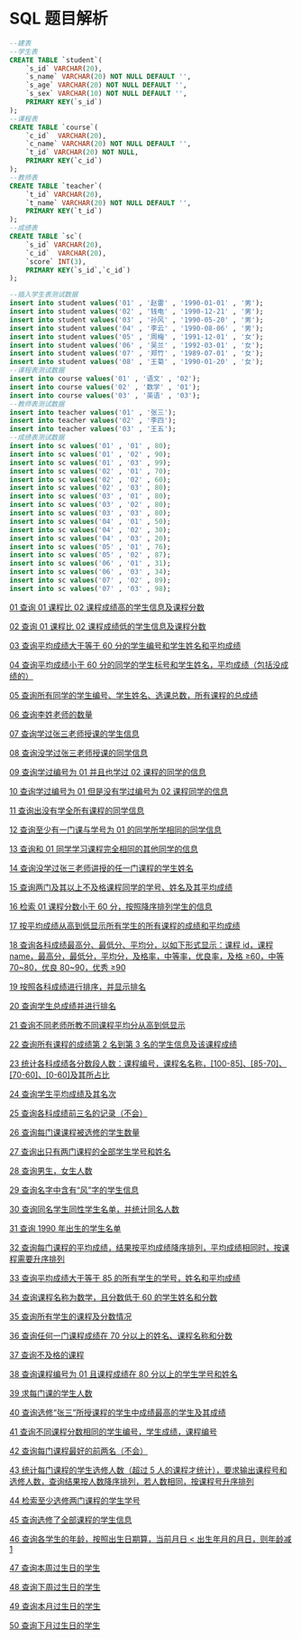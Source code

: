 # SQL 题目解析

```sql
--建表
--学生表
CREATE TABLE `student`(
	`s_id` VARCHAR(20),
	`s_name` VARCHAR(20) NOT NULL DEFAULT '',
	`s_age` VARCHAR(20) NOT NULL DEFAULT '',
	`s_sex` VARCHAR(10) NOT NULL DEFAULT '',
	PRIMARY KEY(`s_id`)
);
--课程表
CREATE TABLE `course`(
	`c_id`  VARCHAR(20),
	`c_name` VARCHAR(20) NOT NULL DEFAULT '',
	`t_id` VARCHAR(20) NOT NULL,
	PRIMARY KEY(`c_id`)
);
--教师表
CREATE TABLE `teacher`(
	`t_id` VARCHAR(20),
	`t_name` VARCHAR(20) NOT NULL DEFAULT '',
	PRIMARY KEY(`t_id`)
);
--成绩表
CREATE TABLE `sc`(
	`s_id` VARCHAR(20),
	`c_id`  VARCHAR(20),
	`score` INT(3),
	PRIMARY KEY(`s_id`,`c_id`)
);

--插入学生表测试数据
insert into student values('01' , '赵雷' , '1990-01-01' , '男');
insert into student values('02' , '钱电' , '1990-12-21' , '男');
insert into student values('03' , '孙风' , '1990-05-20' , '男');
insert into student values('04' , '李云' , '1990-08-06' , '男');
insert into student values('05' , '周梅' , '1991-12-01' , '女');
insert into student values('06' , '吴兰' , '1992-03-01' , '女');
insert into student values('07' , '郑竹' , '1989-07-01' , '女');
insert into student values('08' , '王菊' , '1990-01-20' , '女');
--课程表测试数据
insert into course values('01' , '语文' , '02');
insert into course values('02' , '数学' , '01');
insert into course values('03' , '英语' , '03');
--教师表测试数据
insert into teacher values('01' , '张三');
insert into teacher values('02' , '李四');
insert into teacher values('03' , '王五');
--成绩表测试数据
insert into sc values('01' , '01' , 80);
insert into sc values('01' , '02' , 90);
insert into sc values('01' , '03' , 99);
insert into sc values('02' , '01' , 70);
insert into sc values('02' , '02' , 60);
insert into sc values('02' , '03' , 80);
insert into sc values('03' , '01' , 80);
insert into sc values('03' , '02' , 80);
insert into sc values('03' , '03' , 80);
insert into sc values('04' , '01' , 50);
insert into sc values('04' , '02' , 30);
insert into sc values('04' , '03' , 20);
insert into sc values('05' , '01' , 76);
insert into sc values('05' , '02' , 87);
insert into sc values('06' , '01' , 31);
insert into sc values('06' , '03' , 34);
insert into sc values('07' , '02' , 89);
insert into sc values('07' , '03' , 98);
```

[01 查询 01 课程比 02 课程成绩高的学生信息及课程分数](SQL%20%E9%A2%98%E7%9B%AE%E8%A7%A3%E6%9E%90/01%20%E6%9F%A5%E8%AF%A2%2001%20%E8%AF%BE%E7%A8%8B%E6%AF%94%2002%20%E8%AF%BE%E7%A8%8B%E6%88%90%E7%BB%A9%E9%AB%98%E7%9A%84%E5%AD%A6%E7%94%9F%E4%BF%A1%E6%81%AF%E5%8F%8A%E8%AF%BE%E7%A8%8B%E5%88%86%E6%95%B0.md)

[02 查询 01 课程比 02 课程成绩低的学生信息及课程分数](SQL%20%E9%A2%98%E7%9B%AE%E8%A7%A3%E6%9E%90/02%20%E6%9F%A5%E8%AF%A2%2001%20%E8%AF%BE%E7%A8%8B%E6%AF%94%2002%20%E8%AF%BE%E7%A8%8B%E6%88%90%E7%BB%A9%E4%BD%8E%E7%9A%84%E5%AD%A6%E7%94%9F%E4%BF%A1%E6%81%AF%E5%8F%8A%E8%AF%BE%E7%A8%8B%E5%88%86%E6%95%B0.md)

[03 查询平均成绩大于等于 60 分的学生编号和学生姓名和平均成绩](SQL%20%E9%A2%98%E7%9B%AE%E8%A7%A3%E6%9E%90/03%20%E6%9F%A5%E8%AF%A2%E5%B9%B3%E5%9D%87%E6%88%90%E7%BB%A9%E5%A4%A7%E4%BA%8E%E7%AD%89%E4%BA%8E60%E5%88%86%E7%9A%84%E5%AD%A6%E7%94%9F%E7%BC%96%E5%8F%B7%E5%92%8C%E5%AD%A6%E7%94%9F%E5%A7%93%E5%90%8D%E5%92%8C%E5%B9%B3%E5%9D%87%E6%88%90%E7%BB%A9.md)

[04 查询平均成绩小于 60 分的同学的学生标号和学生姓名，平均成绩（包括没成绩的）](SQL%20%E9%A2%98%E7%9B%AE%E8%A7%A3%E6%9E%90/04%20%E6%9F%A5%E8%AF%A2%E5%B9%B3%E5%9D%87%E6%88%90%E7%BB%A9%E5%B0%8F%E4%BA%8E60%E5%88%86%E7%9A%84%E5%90%8C%E5%AD%A6%E7%9A%84%E5%AD%A6%E7%94%9F%E6%A0%87%E5%8F%B7%E5%92%8C%E5%AD%A6%E7%94%9F%E5%A7%93%E5%90%8D%EF%BC%8C%E5%B9%B3%E5%9D%87%E6%88%90%E7%BB%A9%EF%BC%88%E5%8C%85%E6%8B%AC%E6%B2%A1%E6%88%90%E7%BB%A9%E7%9A%84%EF%BC%89.md)

[05 查询所有同学的学生编号、学生姓名、选课总数，所有课程的总成绩](SQL%20%E9%A2%98%E7%9B%AE%E8%A7%A3%E6%9E%90/05%20%E6%9F%A5%E8%AF%A2%E6%89%80%E6%9C%89%E5%90%8C%E5%AD%A6%E7%9A%84%E5%AD%A6%E7%94%9F%E7%BC%96%E5%8F%B7%E3%80%81%E5%AD%A6%E7%94%9F%E5%A7%93%E5%90%8D%E3%80%81%E9%80%89%E8%AF%BE%E6%80%BB%E6%95%B0%EF%BC%8C%E6%89%80%E6%9C%89%E8%AF%BE%E7%A8%8B%E7%9A%84%E6%80%BB%E6%88%90%E7%BB%A9.md)

[06 查询李姓老师的数量](SQL%20%E9%A2%98%E7%9B%AE%E8%A7%A3%E6%9E%90/06%20%E6%9F%A5%E8%AF%A2%E6%9D%8E%E5%A7%93%E8%80%81%E5%B8%88%E7%9A%84%E6%95%B0%E9%87%8F.md)

[07 查询学过张三老师授课的学生信息](SQL%20%E9%A2%98%E7%9B%AE%E8%A7%A3%E6%9E%90/07%20%E6%9F%A5%E8%AF%A2%E5%AD%A6%E8%BF%87%E5%BC%A0%E4%B8%89%E8%80%81%E5%B8%88%E6%8E%88%E8%AF%BE%E7%9A%84%E5%AD%A6%E7%94%9F%E4%BF%A1%E6%81%AF.md)

[08 查询没学过张三老师授课的同学信息](SQL%20%E9%A2%98%E7%9B%AE%E8%A7%A3%E6%9E%90/08%20%E6%9F%A5%E8%AF%A2%E6%B2%A1%E5%AD%A6%E8%BF%87%E5%BC%A0%E4%B8%89%E8%80%81%E5%B8%88%E6%8E%88%E8%AF%BE%E7%9A%84%E5%90%8C%E5%AD%A6%E4%BF%A1%E6%81%AF.md)

[09 查询学过编号为 01 并且也学过 02 课程的同学的信息](SQL%20%E9%A2%98%E7%9B%AE%E8%A7%A3%E6%9E%90/09%20%E6%9F%A5%E8%AF%A2%E5%AD%A6%E8%BF%87%E7%BC%96%E5%8F%B7%E4%B8%BA01%E5%B9%B6%E4%B8%94%E4%B9%9F%E5%AD%A6%E8%BF%8702%E8%AF%BE%E7%A8%8B%E7%9A%84%E5%90%8C%E5%AD%A6%E7%9A%84%E4%BF%A1%E6%81%AF.md)

[10 查询学过编号为 01 但是没有学过编号为 02 课程同学的信息](SQL%20%E9%A2%98%E7%9B%AE%E8%A7%A3%E6%9E%90/10%20%E6%9F%A5%E8%AF%A2%E5%AD%A6%E8%BF%87%E7%BC%96%E5%8F%B7%E4%B8%BA01%E4%BD%86%E6%98%AF%E6%B2%A1%E6%9C%89%E5%AD%A6%E8%BF%87%E7%BC%96%E5%8F%B7%E4%B8%BA02%E8%AF%BE%E7%A8%8B%E5%90%8C%E5%AD%A6%E7%9A%84%E4%BF%A1%E6%81%AF.md)

[11 查询出没有学全所有课程的同学信息](SQL%20%E9%A2%98%E7%9B%AE%E8%A7%A3%E6%9E%90/11%20%E6%9F%A5%E8%AF%A2%E5%87%BA%E6%B2%A1%E6%9C%89%E5%AD%A6%E5%85%A8%E6%89%80%E6%9C%89%E8%AF%BE%E7%A8%8B%E7%9A%84%E5%90%8C%E5%AD%A6%E4%BF%A1%E6%81%AF.md)

[12 查询至少有一门课与学号为 01 的同学所学相同的同学信息](SQL%20%E9%A2%98%E7%9B%AE%E8%A7%A3%E6%9E%90/12%20%E6%9F%A5%E8%AF%A2%E8%87%B3%E5%B0%91%E6%9C%89%E4%B8%80%E9%97%A8%E8%AF%BE%E4%B8%8E%E5%AD%A6%E5%8F%B7%E4%B8%BA%2001%20%E7%9A%84%E5%90%8C%E5%AD%A6%E6%89%80%E5%AD%A6%E7%9B%B8%E5%90%8C%E7%9A%84%E5%90%8C%E5%AD%A6%E4%BF%A1%E6%81%AF.md)

[13 查询和 01 同学学习课程完全相同的其他同学的信息](SQL%20%E9%A2%98%E7%9B%AE%E8%A7%A3%E6%9E%90/13%20%E6%9F%A5%E8%AF%A2%E5%92%8C%2001%20%E5%90%8C%E5%AD%A6%E5%AD%A6%E4%B9%A0%E8%AF%BE%E7%A8%8B%E5%AE%8C%E5%85%A8%E7%9B%B8%E5%90%8C%E7%9A%84%E5%85%B6%E4%BB%96%E5%90%8C%E5%AD%A6%E7%9A%84%E4%BF%A1%E6%81%AF.md)

[14 查询没学过张三老师讲授的任一门课程的学生姓名](SQL%20%E9%A2%98%E7%9B%AE%E8%A7%A3%E6%9E%90/14%20%E6%9F%A5%E8%AF%A2%E6%B2%A1%E5%AD%A6%E8%BF%87%E5%BC%A0%E4%B8%89%E8%80%81%E5%B8%88%E8%AE%B2%E6%8E%88%E7%9A%84%E4%BB%BB%E4%B8%80%E9%97%A8%E8%AF%BE%E7%A8%8B%E7%9A%84%E5%AD%A6%E7%94%9F%E5%A7%93%E5%90%8D.md)

[15 查询两门及其以上不及格课程同学的学号、姓名及其平均成绩](SQL%20%E9%A2%98%E7%9B%AE%E8%A7%A3%E6%9E%90/15%20%E6%9F%A5%E8%AF%A2%E4%B8%A4%E9%97%A8%E5%8F%8A%E5%85%B6%E4%BB%A5%E4%B8%8A%E4%B8%8D%E5%8F%8A%E6%A0%BC%E8%AF%BE%E7%A8%8B%E5%90%8C%E5%AD%A6%E7%9A%84%E5%AD%A6%E5%8F%B7%E3%80%81%E5%A7%93%E5%90%8D%E5%8F%8A%E5%85%B6%E5%B9%B3%E5%9D%87%E6%88%90%E7%BB%A9.md)

[16 检索 01 课程分数小于 60 分，按照降序排列学生的信息](SQL%20%E9%A2%98%E7%9B%AE%E8%A7%A3%E6%9E%90/16%20%E6%A3%80%E7%B4%A2%2001%20%E8%AF%BE%E7%A8%8B%E5%88%86%E6%95%B0%E5%B0%8F%E4%BA%8E%2060%20%E5%88%86%EF%BC%8C%E6%8C%89%E7%85%A7%E9%99%8D%E5%BA%8F%E6%8E%92%E5%88%97%E5%AD%A6%E7%94%9F%E7%9A%84%E4%BF%A1%E6%81%AF.md)

[17 按平均成绩从高到低显示所有学生的所有课程的成绩和平均成绩](SQL%20%E9%A2%98%E7%9B%AE%E8%A7%A3%E6%9E%90/17%20%E6%8C%89%E5%B9%B3%E5%9D%87%E6%88%90%E7%BB%A9%E4%BB%8E%E9%AB%98%E5%88%B0%E4%BD%8E%E6%98%BE%E7%A4%BA%E6%89%80%E6%9C%89%E5%AD%A6%E7%94%9F%E7%9A%84%E6%89%80%E6%9C%89%E8%AF%BE%E7%A8%8B%E7%9A%84%E6%88%90%E7%BB%A9%E5%92%8C%E5%B9%B3%E5%9D%87%E6%88%90%E7%BB%A9.md)

[18 查询各科成绩最高分、最低分、平均分，以如下形式显示：课程 id，课程 name，最高分，最低分，平均分，及格率，中等率，优良率，及格 ≥60，中等 70~80，优良 80~90，优秀 ≥90](SQL%20%E9%A2%98%E7%9B%AE%E8%A7%A3%E6%9E%90/18%20%E6%9F%A5%E8%AF%A2%E5%90%84%E7%A7%91%E6%88%90%E7%BB%A9%E6%9C%80%E9%AB%98%E5%88%86%E3%80%81%E6%9C%80%E4%BD%8E%E5%88%86%E3%80%81%E5%B9%B3%E5%9D%87%E5%88%86%EF%BC%8C%E4%BB%A5%E5%A6%82%E4%B8%8B%E5%BD%A2%E5%BC%8F%E6%98%BE%E7%A4%BA%EF%BC%9A%E8%AF%BE%E7%A8%8Bid%EF%BC%8C%E8%AF%BE%E7%A8%8Bname%EF%BC%8C%E6%9C%80%E9%AB%98%E5%88%86%EF%BC%8C%E6%9C%80%E4%BD%8E%E5%88%86%EF%BC%8C%E5%B9%B3.md)

[19 按照各科成绩进行排序，并显示排名](SQL%20%E9%A2%98%E7%9B%AE%E8%A7%A3%E6%9E%90/19%20%E6%8C%89%E7%85%A7%E5%90%84%E7%A7%91%E6%88%90%E7%BB%A9%E8%BF%9B%E8%A1%8C%E6%8E%92%E5%BA%8F%EF%BC%8C%E5%B9%B6%E6%98%BE%E7%A4%BA%E6%8E%92%E5%90%8D.md)

[20 查询学生总成绩并进行排名](SQL%20%E9%A2%98%E7%9B%AE%E8%A7%A3%E6%9E%90/20%20%E6%9F%A5%E8%AF%A2%E5%AD%A6%E7%94%9F%E6%80%BB%E6%88%90%E7%BB%A9%E5%B9%B6%E8%BF%9B%E8%A1%8C%E6%8E%92%E5%90%8D.md)

[21 查询不同老师所教不同课程平均分从高到低显示](SQL%20%E9%A2%98%E7%9B%AE%E8%A7%A3%E6%9E%90/21%20%E6%9F%A5%E8%AF%A2%E4%B8%8D%E5%90%8C%E8%80%81%E5%B8%88%E6%89%80%E6%95%99%E4%B8%8D%E5%90%8C%E8%AF%BE%E7%A8%8B%E5%B9%B3%E5%9D%87%E5%88%86%E4%BB%8E%E9%AB%98%E5%88%B0%E4%BD%8E%E6%98%BE%E7%A4%BA.md)

[22 查询所有课程的成绩第 2 名到第 3 名的学生信息及该课程成绩](SQL%20%E9%A2%98%E7%9B%AE%E8%A7%A3%E6%9E%90/22%20%E6%9F%A5%E8%AF%A2%E6%89%80%E6%9C%89%E8%AF%BE%E7%A8%8B%E7%9A%84%E6%88%90%E7%BB%A9%E7%AC%AC2%E5%90%8D%E5%88%B0%E7%AC%AC3%E5%90%8D%E7%9A%84%E5%AD%A6%E7%94%9F%E4%BF%A1%E6%81%AF%E5%8F%8A%E8%AF%A5%E8%AF%BE%E7%A8%8B%E6%88%90%E7%BB%A9.md)

[23 统计各科成绩各分数段人数：课程编号，课程名名称，[100-85]、[85-70]、[70-60]、[0-60]及其所占比](SQL%20%E9%A2%98%E7%9B%AE%E8%A7%A3%E6%9E%90/23%20%E7%BB%9F%E8%AE%A1%E5%90%84%E7%A7%91%E6%88%90%E7%BB%A9%E5%90%84%E5%88%86%E6%95%B0%E6%AE%B5%E4%BA%BA%E6%95%B0%EF%BC%9A%E8%AF%BE%E7%A8%8B%E7%BC%96%E5%8F%B7%EF%BC%8C%E8%AF%BE%E7%A8%8B%E5%90%8D%E5%90%8D%E7%A7%B0%EF%BC%8C%5B100-85%5D%E3%80%81%5B85-70%5D%E3%80%81%5B70-60.md)

[24 查询学生平均成绩及其名次](SQL%20%E9%A2%98%E7%9B%AE%E8%A7%A3%E6%9E%90/24%20%E6%9F%A5%E8%AF%A2%E5%AD%A6%E7%94%9F%E5%B9%B3%E5%9D%87%E6%88%90%E7%BB%A9%E5%8F%8A%E5%85%B6%E5%90%8D%E6%AC%A1.md)

[25 查询各科成绩前三名的记录（不会）](SQL%20%E9%A2%98%E7%9B%AE%E8%A7%A3%E6%9E%90/25%20%E6%9F%A5%E8%AF%A2%E5%90%84%E7%A7%91%E6%88%90%E7%BB%A9%E5%89%8D%E4%B8%89%E5%90%8D%E7%9A%84%E8%AE%B0%E5%BD%95%EF%BC%88%E4%B8%8D%E4%BC%9A%EF%BC%89.md)

[26 查询每门课课程被选修的学生数量](SQL%20%E9%A2%98%E7%9B%AE%E8%A7%A3%E6%9E%90/26%20%E6%9F%A5%E8%AF%A2%E6%AF%8F%E9%97%A8%E8%AF%BE%E8%AF%BE%E7%A8%8B%E8%A2%AB%E9%80%89%E4%BF%AE%E7%9A%84%E5%AD%A6%E7%94%9F%E6%95%B0%E9%87%8F.md)

[27 查询出只有两门课程的全部学生学号和姓名](SQL%20%E9%A2%98%E7%9B%AE%E8%A7%A3%E6%9E%90/27%20%E6%9F%A5%E8%AF%A2%E5%87%BA%E5%8F%AA%E6%9C%89%E4%B8%A4%E9%97%A8%E8%AF%BE%E7%A8%8B%E7%9A%84%E5%85%A8%E9%83%A8%E5%AD%A6%E7%94%9F%E5%AD%A6%E5%8F%B7%E5%92%8C%E5%A7%93%E5%90%8D.md)

[28 查询男生，女生人数](SQL%20%E9%A2%98%E7%9B%AE%E8%A7%A3%E6%9E%90/28%20%E6%9F%A5%E8%AF%A2%E7%94%B7%E7%94%9F%EF%BC%8C%E5%A5%B3%E7%94%9F%E4%BA%BA%E6%95%B0.md)

[29 查询名字中含有“风”字的学生信息](SQL%20%E9%A2%98%E7%9B%AE%E8%A7%A3%E6%9E%90/29%20%E6%9F%A5%E8%AF%A2%E5%90%8D%E5%AD%97%E4%B8%AD%E5%90%AB%E6%9C%89%E2%80%9C%E9%A3%8E%E2%80%9D%E5%AD%97%E7%9A%84%E5%AD%A6%E7%94%9F%E4%BF%A1%E6%81%AF.md)

[30 查询同名学生同性学生名单，并统计同名人数](SQL%20%E9%A2%98%E7%9B%AE%E8%A7%A3%E6%9E%90/30%20%E6%9F%A5%E8%AF%A2%E5%90%8C%E5%90%8D%E5%AD%A6%E7%94%9F%E5%90%8C%E6%80%A7%E5%AD%A6%E7%94%9F%E5%90%8D%E5%8D%95%EF%BC%8C%E5%B9%B6%E7%BB%9F%E8%AE%A1%E5%90%8C%E5%90%8D%E4%BA%BA%E6%95%B0.md)

[31 查询 1990 年出生的学生名单](SQL%20%E9%A2%98%E7%9B%AE%E8%A7%A3%E6%9E%90/31%20%E6%9F%A5%E8%AF%A2%201990%20%E5%B9%B4%E5%87%BA%E7%94%9F%E7%9A%84%E5%AD%A6%E7%94%9F%E5%90%8D%E5%8D%95.md)

[32 查询每门课程的平均成绩，结果按平均成绩降序排列，平均成绩相同时，按课程需要升序排列](SQL%20%E9%A2%98%E7%9B%AE%E8%A7%A3%E6%9E%90/32%20%E6%9F%A5%E8%AF%A2%E6%AF%8F%E9%97%A8%E8%AF%BE%E7%A8%8B%E7%9A%84%E5%B9%B3%E5%9D%87%E6%88%90%E7%BB%A9%EF%BC%8C%E7%BB%93%E6%9E%9C%E6%8C%89%E5%B9%B3%E5%9D%87%E6%88%90%E7%BB%A9%E9%99%8D%E5%BA%8F%E6%8E%92%E5%88%97%EF%BC%8C%E5%B9%B3%E5%9D%87%E6%88%90%E7%BB%A9%E7%9B%B8%E5%90%8C%E6%97%B6%EF%BC%8C%E6%8C%89%E8%AF%BE%E7%A8%8B%E9%9C%80%E8%A6%81%E5%8D%87%E5%BA%8F%E6%8E%92%E5%88%97.md)

[33 查询平均成绩大于等于 85 的所有学生的学号，姓名和平均成绩](SQL%20%E9%A2%98%E7%9B%AE%E8%A7%A3%E6%9E%90/33%20%E6%9F%A5%E8%AF%A2%E5%B9%B3%E5%9D%87%E6%88%90%E7%BB%A9%E5%A4%A7%E4%BA%8E%E7%AD%89%E4%BA%8E%2085%20%E7%9A%84%E6%89%80%E6%9C%89%E5%AD%A6%E7%94%9F%E7%9A%84%E5%AD%A6%E5%8F%B7%EF%BC%8C%E5%A7%93%E5%90%8D%E5%92%8C%E5%B9%B3%E5%9D%87%E6%88%90%E7%BB%A9.md)

[34 查询课程名称为数学，且分数低于 60 的学生姓名和分数](SQL%20%E9%A2%98%E7%9B%AE%E8%A7%A3%E6%9E%90/34%20%E6%9F%A5%E8%AF%A2%E8%AF%BE%E7%A8%8B%E5%90%8D%E7%A7%B0%E4%B8%BA%E6%95%B0%E5%AD%A6%EF%BC%8C%E4%B8%94%E5%88%86%E6%95%B0%E4%BD%8E%E4%BA%8E60%E7%9A%84%E5%AD%A6%E7%94%9F%E5%A7%93%E5%90%8D%E5%92%8C%E5%88%86%E6%95%B0.md)

[35 查询所有学生的课程及分数情况](SQL%20%E9%A2%98%E7%9B%AE%E8%A7%A3%E6%9E%90/35%20%E6%9F%A5%E8%AF%A2%E6%89%80%E6%9C%89%E5%AD%A6%E7%94%9F%E7%9A%84%E8%AF%BE%E7%A8%8B%E5%8F%8A%E5%88%86%E6%95%B0%E6%83%85%E5%86%B5.md)

[36 查询任何一门课程成绩在 70 分以上的姓名、课程名称和分数](SQL%20%E9%A2%98%E7%9B%AE%E8%A7%A3%E6%9E%90/36%20%E6%9F%A5%E8%AF%A2%E4%BB%BB%E4%BD%95%E4%B8%80%E9%97%A8%E8%AF%BE%E7%A8%8B%E6%88%90%E7%BB%A9%E5%9C%A870%E5%88%86%E4%BB%A5%E4%B8%8A%E7%9A%84%E5%A7%93%E5%90%8D%E3%80%81%E8%AF%BE%E7%A8%8B%E5%90%8D%E7%A7%B0%E5%92%8C%E5%88%86%E6%95%B0.md)

[37 查询不及格的课程](SQL%20%E9%A2%98%E7%9B%AE%E8%A7%A3%E6%9E%90/37%20%E6%9F%A5%E8%AF%A2%E4%B8%8D%E5%8F%8A%E6%A0%BC%E7%9A%84%E8%AF%BE%E7%A8%8B.md)

[38 查询课程编号为 01 且课程成绩在 80 分以上的学生学号和姓名](SQL%20%E9%A2%98%E7%9B%AE%E8%A7%A3%E6%9E%90/38%20%E6%9F%A5%E8%AF%A2%E8%AF%BE%E7%A8%8B%E7%BC%96%E5%8F%B7%E4%B8%BA%2001%20%E4%B8%94%E8%AF%BE%E7%A8%8B%E6%88%90%E7%BB%A9%E5%9C%A8%2080%20%E5%88%86%E4%BB%A5%E4%B8%8A%E7%9A%84%E5%AD%A6%E7%94%9F%E5%AD%A6%E5%8F%B7%E5%92%8C%E5%A7%93%E5%90%8D.md)

[39 求每门课的学生人数](SQL%20%E9%A2%98%E7%9B%AE%E8%A7%A3%E6%9E%90/39%20%E6%B1%82%E6%AF%8F%E9%97%A8%E8%AF%BE%E7%9A%84%E5%AD%A6%E7%94%9F%E4%BA%BA%E6%95%B0.md)

[40 查询选修“张三”所授课程的学生中成绩最高的学生及其成绩](SQL%20%E9%A2%98%E7%9B%AE%E8%A7%A3%E6%9E%90/40%20%E6%9F%A5%E8%AF%A2%E9%80%89%E4%BF%AE%E2%80%9C%E5%BC%A0%E4%B8%89%E2%80%9D%E6%89%80%E6%8E%88%E8%AF%BE%E7%A8%8B%E7%9A%84%E5%AD%A6%E7%94%9F%E4%B8%AD%E6%88%90%E7%BB%A9%E6%9C%80%E9%AB%98%E7%9A%84%E5%AD%A6%E7%94%9F%E5%8F%8A%E5%85%B6%E6%88%90%E7%BB%A9.md)

[41 查询不同课程分数相同的学生编号，学生成绩，课程编号](SQL%20%E9%A2%98%E7%9B%AE%E8%A7%A3%E6%9E%90/41%20%E6%9F%A5%E8%AF%A2%E4%B8%8D%E5%90%8C%E8%AF%BE%E7%A8%8B%E5%88%86%E6%95%B0%E7%9B%B8%E5%90%8C%E7%9A%84%E5%AD%A6%E7%94%9F%E7%BC%96%E5%8F%B7%EF%BC%8C%E5%AD%A6%E7%94%9F%E6%88%90%E7%BB%A9%EF%BC%8C%E8%AF%BE%E7%A8%8B%E7%BC%96%E5%8F%B7.md)

[42 查询每门课程最好的前两名（不会）](SQL%20%E9%A2%98%E7%9B%AE%E8%A7%A3%E6%9E%90/42%20%E6%9F%A5%E8%AF%A2%E6%AF%8F%E9%97%A8%E8%AF%BE%E7%A8%8B%E6%9C%80%E5%A5%BD%E7%9A%84%E5%89%8D%E4%B8%A4%E5%90%8D%EF%BC%88%E4%B8%8D%E4%BC%9A%EF%BC%89.md)

[43 统计每门课程的学生选修人数（超过 5 人的课程才统计），要求输出课程号和选修人数，查询结果按人数降序排列，若人数相同，按课程号升序排列](SQL%20%E9%A2%98%E7%9B%AE%E8%A7%A3%E6%9E%90/43%20%E7%BB%9F%E8%AE%A1%E6%AF%8F%E9%97%A8%E8%AF%BE%E7%A8%8B%E7%9A%84%E5%AD%A6%E7%94%9F%E9%80%89%E4%BF%AE%E4%BA%BA%E6%95%B0%EF%BC%88%E8%B6%85%E8%BF%87%205%20%E4%BA%BA%E7%9A%84%E8%AF%BE%E7%A8%8B%E6%89%8D%E7%BB%9F%E8%AE%A1%EF%BC%89%EF%BC%8C%E8%A6%81%E6%B1%82%E8%BE%93%E5%87%BA%E8%AF%BE%E7%A8%8B%E5%8F%B7%E5%92%8C%E9%80%89%E4%BF%AE%E4%BA%BA%E6%95%B0%EF%BC%8C%E6%9F%A5%E8%AF%A2%E7%BB%93%E6%9E%9C%E6%8C%89%E4%BA%BA.md)

[44 检索至少选修两门课程的学生学号](SQL%20%E9%A2%98%E7%9B%AE%E8%A7%A3%E6%9E%90/44%20%E6%A3%80%E7%B4%A2%E8%87%B3%E5%B0%91%E9%80%89%E4%BF%AE%E4%B8%A4%E9%97%A8%E8%AF%BE%E7%A8%8B%E7%9A%84%E5%AD%A6%E7%94%9F%E5%AD%A6%E5%8F%B7.md)

[45 查询选修了全部课程的学生信息](SQL%20%E9%A2%98%E7%9B%AE%E8%A7%A3%E6%9E%90/45%20%E6%9F%A5%E8%AF%A2%E9%80%89%E4%BF%AE%E4%BA%86%E5%85%A8%E9%83%A8%E8%AF%BE%E7%A8%8B%E7%9A%84%E5%AD%A6%E7%94%9F%E4%BF%A1%E6%81%AF.md)

[46 查询各学生的年龄，按照出生日期算，当前月日 < 出生年月的月日，则年龄减 1](SQL%20%E9%A2%98%E7%9B%AE%E8%A7%A3%E6%9E%90/46%20%E6%9F%A5%E8%AF%A2%E5%90%84%E5%AD%A6%E7%94%9F%E7%9A%84%E5%B9%B4%E9%BE%84%EF%BC%8C%E6%8C%89%E7%85%A7%E5%87%BA%E7%94%9F%E6%97%A5%E6%9C%9F%E7%AE%97%EF%BC%8C%E5%BD%93%E5%89%8D%E6%9C%88%E6%97%A5%20%E5%87%BA%E7%94%9F%E5%B9%B4%E6%9C%88%E7%9A%84%E6%9C%88%E6%97%A5%EF%BC%8C%E5%88%99%E5%B9%B4%E9%BE%84%E5%87%8F1.md)

[47 查询本周过生日的学生](SQL%20%E9%A2%98%E7%9B%AE%E8%A7%A3%E6%9E%90/47%20%E6%9F%A5%E8%AF%A2%E6%9C%AC%E5%91%A8%E8%BF%87%E7%94%9F%E6%97%A5%E7%9A%84%E5%AD%A6%E7%94%9F.md)

[48 查询下周过生日的学生](SQL%20%E9%A2%98%E7%9B%AE%E8%A7%A3%E6%9E%90/48%20%E6%9F%A5%E8%AF%A2%E4%B8%8B%E5%91%A8%E8%BF%87%E7%94%9F%E6%97%A5%E7%9A%84%E5%AD%A6%E7%94%9F.md)

[49 查询本月过生日的学生](SQL%20%E9%A2%98%E7%9B%AE%E8%A7%A3%E6%9E%90/49%20%E6%9F%A5%E8%AF%A2%E6%9C%AC%E6%9C%88%E8%BF%87%E7%94%9F%E6%97%A5%E7%9A%84%E5%AD%A6%E7%94%9F.md)

[50 查询下月过生日的学生](SQL%20%E9%A2%98%E7%9B%AE%E8%A7%A3%E6%9E%90/50%20%E6%9F%A5%E8%AF%A2%E4%B8%8B%E6%9C%88%E8%BF%87%E7%94%9F%E6%97%A5%E7%9A%84%E5%AD%A6%E7%94%9F.md)
